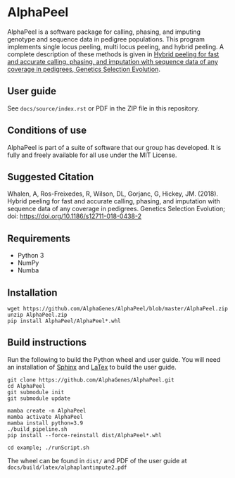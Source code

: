 # AlphaPeel

AlphaPeel is a software package for calling, phasing, and imputing genotype and sequence data in pedigree populations. This program implements single locus peeling, multi locus peeling, and hybrid peeling. A complete description of these methods is given in <a href="https://gsejournal.biomedcentral.com/articles/10.1186/s12711-018-0438-2">Hybrid peeling for fast and accurate calling, phasing, and imputation with sequence data of any coverage in pedigrees, Genetics Selection Evolution</a>.

## User guide

See `docs/source/index.rst` or PDF in the ZIP file in this repository.

## Conditions of use

AlphaPeel is part of a suite of software that our group has developed. It is fully and freely available for all use under the MIT License.

## Suggested Citation

Whalen, A, Ros-Freixedes, R, Wilson, DL, Gorjanc, G, Hickey, JM. (2018). Hybrid peeling for fast and accurate calling, phasing, and imputation with sequence data of any coverage in pedigrees. Genetics Selection Evolution; doi: <a href="https://doi.org/10.1186/s12711-018-0438-2"> https://doi.org/10.1186/s12711-018-0438-2</a>

## Requirements

* Python 3
* NumPy
* Numba

## Installation

    wget https://github.com/AlphaGenes/AlphaPeel/blob/master/AlphaPeel.zip
    unzip AlphaPeel.zip
    pip install AlphaPeel/AlphaPeel*.whl

## Build instructions

Run the following to build the Python wheel and user guide. You will need an installation of [Sphinx](https://www.sphinx-doc.org) and [LaTex](https://www.latex-project.org/get) to build the user guide.

    git clone https://github.com/AlphaGenes/AlphaPeel.git
    cd AlphaPeel
    git submodule init
    git submodule update
    
    mamba create -n AlphaPeel
    mamba activate AlphaPeel
    mamba install python=3.9
    ./build_pipeline.sh
    pip install --force-reinstall dist/AlphaPeel*.whl
    
    cd example; ./runScript.sh

The wheel can be found in `dist/` and PDF of the user guide at `docs/build/latex/alphaplantimpute2.pdf`
